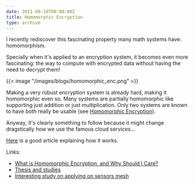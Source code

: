 ```yaml
---
date: 2011-08-10T00:00:00Z
title: Homomorphic Encryption
type: archive
---
```


I recently rediscover this fascinating property many math systems have: homomorphism.

Specially when it's applied to an encryption system, it becomes even more fascinating: the way to compute with encrypted data without having the need to decrypt them!

{{< image "/images/blogs/homomorphic_enc.png" >}}

Making a very robust encryption system is already hard, making it homomorphic even so. Many systems are partially homomorphic like supporting just addition or just multiplication. Only two systems are known to have both really be usable (see [Homomorphic Encryption](http://en.wikipedia.org/wiki/Homomorphic_encryption)).

Anyway, it's clearly something to follow because it might change dragstically how we use the famous cloud services...

[Here](http://www.technologyreview.com/computing/37197/) is a good article explaining how it works.

Links:

 - [What is Homomorphic Encryption, and Why Should I Care?](http://blogs.teamb.com/craigstuntz/2010/03/18/38566/)
 - [Thesis and studies](http://scholar.google.com/scholar?q=fully+homomorphic+cryptosystems&hl=en&as_sdt=0&as_vis=1&oi=scholart)
 - [Interesting study on applying on sensors mesh](http://disi.unitn.it/~riggio/lib/exe/fetch.php?media=publications:sasn2009.pdf)